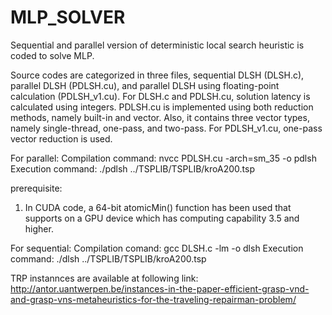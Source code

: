 # MLP_SOLVER
Sequential and parallel version of deterministic local search heuristic is coded to solve MLP.

Source codes are categorized in three files, sequential DLSH (DLSH.c), parallel DLSH (PDLSH.cu), and parallel DLSH using floating-point calculation (PDLSH_v1.cu). For DLSH.c and PDLSH.cu, solution latency is calculated using integers. PDLSH.cu is implemented using both reduction methods, namely built-in and vector. Also, it contains three vector types, namely single-thread, one-pass, and two-pass. For PDLSH_v1.cu, one-pass vector reduction is used.  

For parallel:
Compilation command: nvcc PDLSH.cu -arch=sm_35 -o pdlsh
Execution command: ./pdlsh ../TSPLIB/TSPLIB/kroA200.tsp 

prerequisite:
1. In CUDA code, a 64-bit atomicMin() function has been used that supports on a GPU device which has computing capability 3.5 and higher. 

For sequential:
Compilation comand: gcc DLSH.c -lm -o dlsh
Execution command: ./dlsh ../TSPLIB/TSPLIB/kroA200.tsp 

TRP instannces are available at following link:
http://antor.uantwerpen.be/instances-in-the-paper-efficient-grasp-vnd-and-grasp-vns-metaheuristics-for-the-traveling-repairman-problem/
